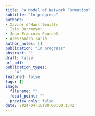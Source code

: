 ```yaml
---
title: "A Model of Network Formation"
subtitle: "In progress"
authors:
- Xavier d'Haultfœuille
- Isis Durrmeyer
- Jean-François Fournel
- Alessandro Iaria
author_notes: []
publication: "In progress"
abstract: ""
draft: false
url_pdf: 
publication_types:
  - "4"
featured: false
tags: []
image:
  filename: ""
  focal_point: ""
  preview_only: false
date: 2024-04-15T00:00:00.154Z
---
```


